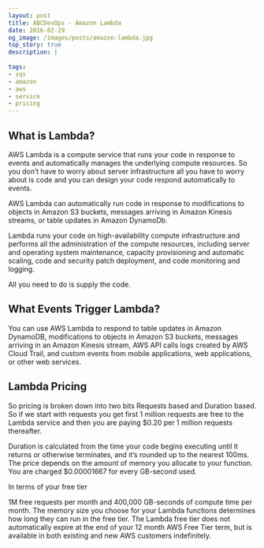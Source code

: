 ```yaml
---
layout: post
title: ABCDevOps - Amazon Lambda
date: 2016-02-29
og_image: /images/posts/amazon-lambda.jpg
top_story: true
description: |
  
tags:
- sqs
- amazon
- aws
- service
- pricing
---
```

## What is Lambda?

AWS Lambda is a compute service that runs your code in response to events and automatically manages the underlying compute resources. So you don’t have to worry about server infrastructure all you have to worry about is code and you can design your code respond automatically to events.

AWS Lambda can automatically run code in response to modifications to objects in Amazon S3 buckets, messages arriving in Amazon Kinesis streams, or table updates in Amazon DynamoDb.

Lambda runs your code on high-availability compute infrastructure and performs all the administration of the compute resources, including server and operating system maintenance, capacity provisioning and automatic scaling, code and security patch deployment, and code monitoring and logging.

All you need to do is supply the code.

## What Events Trigger Lambda?

You can use AWS Lambda to respond to table updates in Amazon DynamoDB, modifications to objects in Amazon S3 buckets, messages arriving in an Amazon Kinesis stream, AWS API calls logs created by AWS Cloud Trail, and custom events from mobile applications, web applications, or other web services.

## Lambda Pricing

So pricing is broken down into two bits Requests based and Duration based. So if we start with requests you get first 1 million requests are free to the Lambda service and then you are paying $0.20 per 1 million requests thereafter.

Duration is calculated from the time your code begins executing until it returns or otherwise terminates, and it’s rounded up to the nearest 100ms. The price depends on the amount of memory you allocate to your function. You are charged $0.00001667 for every GB-second used.

In terms of your free tier

1M free requests per month and 400,000 GB-seconds of compute time per month. The memory size you choose for your Lambda functions determines how long they can run in the free tier. The Lambda free tier does not automatically expire at the end of your 12 month AWS Free Tier term, but is available in both existing and new AWS customers indefinitely.


